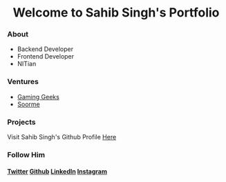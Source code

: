 <h1 align="center">Welcome to Sahib Singh's Portfolio</h1>
<h3>About</h3>
<ul>
  <li>Backend Developer</li>
  <li>Frontend Developer</li>
  <li>NITian</li>
</ul>
<h3>Ventures</h3>
<ul>
  <li><a href="https://ggeeks.github.io">Gaming Geeks</a></li>
  <li><a href="https://soorme.com">Soorme</a></li>
</ul>

<h3>Projects</h3>
<p>Visit Sahib Singh's Github Profile <a href="https://github.com/ssahibsingh">Here</a></p>
<h3>Follow Him</h3>
<h4>
  <a href="https://twitter.com/ssahibsingh_">Twitter</a>
  <a href="https://github.com/ssahibsingh">Github</a>
  <a href="https://linkedin.com/in/ssahibsingh">LinkedIn</a>
  <a href="https://instagram.com/ssahibsingh_">Instagram</a>
</h4>

